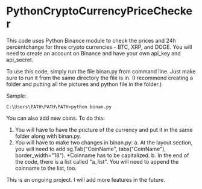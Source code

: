 # PythonCryptoCurrencyPriceChecker

This code uses Python Binance module to check the prices and 24h percentchange for three crypto currencies - BTC, XRP, and DOGE.
You will need to create an account on Binance and have your own api_key and api_secret.

To use this code, simply run the file binan.py from command line. Just make sure to run it from the same directory the file is in.
(I recommend creating a folder and putting all the pictures and python file in the folder.)


Sample: 

    C:\Users\PATH\PATH\PATH>python binan.py
    
You can also add new coins. To do this:
  1. You will have to have the pricture of the currency and put it in the same folder along with binan.py.
  2. You will have to make two changes in binan.py:
      a. At the layout section, you will need to add sg.Tab("CoinName", tabs("CoinName"), border_width="18"). *Coinname has to be capitalized.
      b. In the end of the code, there is a list called "a_list". You will need to append the coinname to the list, too.
  
  This is an ongoing project. I will add more features in the future.
